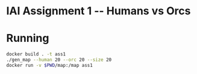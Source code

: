 # IAI Assignment 1 -- Humans vs Orcs
# Running
``` sh
docker build . -t ass1
./gen_map --human 20 --orc 20 --size 20
docker run -v $PWD/map:/map ass1
```
